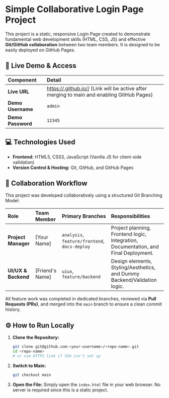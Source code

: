 # Simple Collaborative Login Page Project

This project is a static, responsive Login Page created to demonstrate fundamental web development skills (HTML, CSS, JS) and effective **Git/GitHub collaboration** between two team members. It is designed to be easily deployed on GitHub Pages.



## 🚀 Live Demo & Access

| Component | Detail |
| :--- | :--- |
| **Live URL** | [https://<your-username>.github.io/<repo-name>/](https://<your-username>.github.io/<repo-name>/) (Link will be active after merging to main and enabling GitHub Pages) |
| **Demo Username** | `admin` |
| **Demo Password** | `12345` |


## 💻 Technologies Used

* **Frontend:** HTML5, CSS3, JavaScript (Vanilla JS for client-side validation)
* **Version Control & Hosting:** Git, GitHub, and GitHub Pages



## 🤝 Collaboration Workflow

This project was developed collaboratively using a structured Git Branching Model:

| Role | Team Member | Primary Branches | Responsibilities |
| :--- | :--- | :--- | :--- |
| **Project Manager** | [Your Name] | `analysis`, `feature/frontend`, `docs-deploy` | Project planning, Frontend logic, Integration, Documentation, and Final Deployment. |
| **UI/UX & Backend** | [Friend's Name] | `uiux`, `feature/backend` | Design elements, Styling/Aesthetics, and Dummy Backend/Validation logic. |

All feature work was completed in dedicated branches, reviewed via **Pull Requests (PRs)**, and merged into the `main` branch to ensure a clean commit history.


## ⚙️ How to Run Locally

1.  **Clone the Repository:**
    ```bash
    git clone git@github.com:<your-username>/<repo-name>.git
    cd <repo-name>
    # or use HTTPS link if SSH isn't set up
    ```
2.  **Switch to Main:**
    ```bash
    git checkout main
    ```
3.  **Open the File:**
    Simply open the `index.html` file in your web browser. No server is required since this is a static project.